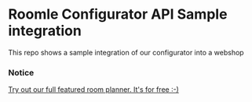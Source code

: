 # Roomle Configurator API Sample integration

This repo shows a sample integration of our configurator into a webshop

### Notice
[Try out our full featured room planner. It's for free :-)](https://www.roomle.com/en/floorplanner)
